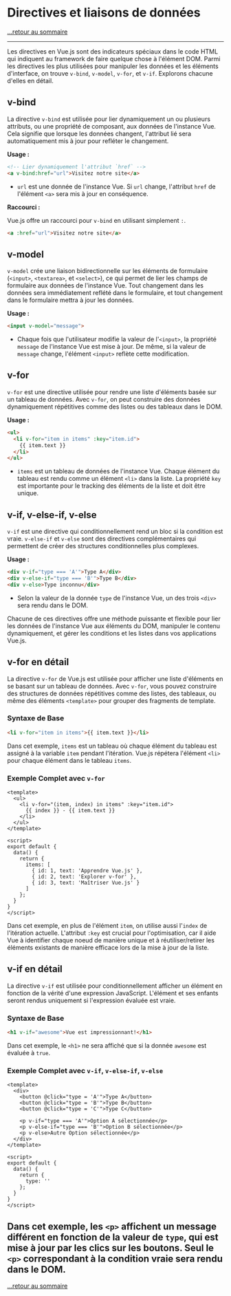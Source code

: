 # Directives et liaisons de données

[...retour au sommaire](../sommaire.md)

---

Les directives en Vue.js sont des indicateurs spéciaux dans le code HTML qui indiquent au framework de faire quelque chose à l'élément DOM. Parmi les directives les plus utilisées pour manipuler les données et les éléments d'interface, on trouve `v-bind`, `v-model`, `v-for`, et `v-if`. Explorons chacune d'elles en détail.

## v-bind

La directive `v-bind` est utilisée pour lier dynamiquement un ou plusieurs attributs, ou une propriété de composant, aux données de l'instance Vue. Cela signifie que lorsque les données changent, l'attribut lié sera automatiquement mis à jour pour refléter le changement.

**Usage :**

```html
<!-- Lier dynamiquement l'attribut `href` -->
<a v-bind:href="url">Visitez notre site</a>
```

- `url` est une donnée de l'instance Vue. Si `url` change, l'attribut `href` de l'élément `<a>` sera mis à jour en conséquence.

**Raccourci :**

Vue.js offre un raccourci pour `v-bind` en utilisant simplement `:`.

```html
<a :href="url">Visitez notre site</a>
```

## v-model

`v-model` crée une liaison bidirectionnelle sur les éléments de formulaire (`<input>`, `<textarea>`, et `<select>`), ce qui permet de lier les champs de formulaire aux données de l'instance Vue. Tout changement dans les données sera immédiatement reflété dans le formulaire, et tout changement dans le formulaire mettra à jour les données.

**Usage :**

```html
<input v-model="message">
```

- Chaque fois que l'utilisateur modifie la valeur de l'`<input>`, la propriété `message` de l'instance Vue est mise à jour. De même, si la valeur de `message` change, l'élément `<input>` reflète cette modification.

## v-for

`v-for` est une directive utilisée pour rendre une liste d'éléments basée sur un tableau de données. Avec `v-for`, on peut construire des données dynamiquement répétitives comme des listes ou des tableaux dans le DOM.

**Usage :**

```html
<ul>
  <li v-for="item in items" :key="item.id">
    {{ item.text }}
  </li>
</ul>
```

- `items` est un tableau de données de l'instance Vue. Chaque élément du tableau est rendu comme un élément `<li>` dans la liste. La propriété `key` est importante pour le tracking des éléments de la liste et doit être unique.

## v-if, v-else-if, v-else

`v-if` est une directive qui conditionnellement rend un bloc si la condition est vraie. `v-else-if` et `v-else` sont des directives complémentaires qui permettent de créer des structures conditionnelles plus complexes.

**Usage :**

```html
<div v-if="type === 'A'">Type A</div>
<div v-else-if="type === 'B'">Type B</div>
<div v-else>Type inconnu</div>
```

- Selon la valeur de la donnée `type` de l'instance Vue, un des trois `<div>` sera rendu dans le DOM.

Chacune de ces directives offre une méthode puissante et flexible pour lier les données de l'instance Vue aux éléments du DOM, manipuler le contenu dynamiquement, et gérer les conditions et les listes dans vos applications Vue.js.

## v-for en détail

La directive `v-for` de Vue.js est utilisée pour afficher une liste d'éléments en se basant sur un tableau de données. Avec `v-for`, vous pouvez construire des structures de données répétitives comme des listes, des tableaux, ou même des éléments `<template>` pour grouper des fragments de template.

### Syntaxe de Base

```html
<li v-for="item in items">{{ item.text }}</li>
```

Dans cet exemple, `items` est un tableau où chaque élément du tableau est assigné à la variable `item` pendant l'itération. Vue.js répétera l'élément `<li>` pour chaque élément dans le tableau `items`.

### Exemple Complet avec `v-for`

```vue
<template>
  <ul>
    <li v-for="(item, index) in items" :key="item.id">
      {{ index }} - {{ item.text }}
    </li>
  </ul>
</template>

<script>
export default {
  data() {
    return {
      items: [
        { id: 1, text: 'Apprendre Vue.js' },
        { id: 2, text: 'Explorer v-for' },
        { id: 3, text: 'Maîtriser Vue.js' }
      ]
    };
  }
}
</script>
```

Dans cet exemple, en plus de l'élément `item`, on utilise aussi l'`index` de l'itération actuelle. L'attribut `:key` est crucial pour l'optimisation, car il aide Vue à identifier chaque noeud de manière unique et à réutiliser/retirer les éléments existants de manière efficace lors de la mise à jour de la liste.

## v-if en détail

La directive `v-if` est utilisée pour conditionnellement afficher un élément en fonction de la vérité d'une expression JavaScript. L'élément et ses enfants seront rendus uniquement si l'expression évaluée est vraie.

### Syntaxe de Base

```html
<h1 v-if="awesome">Vue est impressionnant!</h1>
```

Dans cet exemple, le `<h1>` ne sera affiché que si la donnée `awesome` est évaluée à `true`.

### Exemple Complet avec `v-if`, `v-else-if`, `v-else`

```vue
<template>
  <div>
    <button @click="type = 'A'">Type A</button>
    <button @click="type = 'B'">Type B</button>
    <button @click="type = 'C'">Type C</button>
    
    <p v-if="type === 'A'">Option A sélectionnée</p>
    <p v-else-if="type === 'B'">Option B sélectionnée</p>
    <p v-else>Autre Option sélectionnée</p>
  </div>
</template>

<script>
export default {
  data() {
    return {
      type: ''
    };
  }
}
</script>
```

Dans cet exemple, les `<p>` affichent un message différent en fonction de la valeur de `type`, qui est mise à jour par les clics sur les boutons. Seul le `<p>` correspondant à la condition vraie sera rendu dans le DOM.
---

[...retour au sommaire](../sommaire.md)
